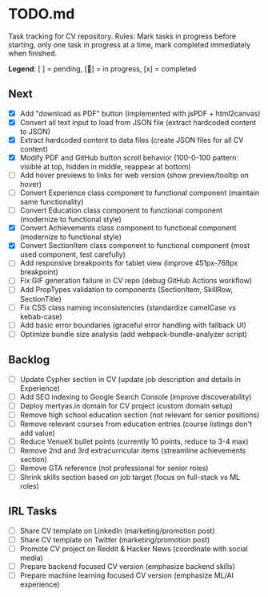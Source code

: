 # TODO.md

Task tracking for CV repository. Rules: Mark tasks in progress before starting, only one task in progress at a time, mark completed immediately when finished.

**Legend**: [ ] = pending, [🔄] = in progress, [x] = completed

## Next
- [x] Add "download as PDF" button (implemented with jsPDF + html2canvas)
- [x] Convert all text input to load from JSON file (extract hardcoded content to JSON)
- [x] Extract hardcoded content to data files (create JSON files for all CV content)
- [x] Modify PDF and GitHub button scroll behavior (100-0-100 pattern: visible at top, hidden in middle, reappear at bottom)
- [ ] Add hover previews to links for web version (show preview/tooltip on hover)
- [ ] Convert Experience class component to functional component (maintain same functionality)
- [ ] Convert Education class component to functional component (modernize to functional style)
- [x] Convert Achievements class component to functional component (modernize to functional style)
- [x] Convert SectionItem class component to functional component (most used component, test carefully)
- [ ] Add responsive breakpoints for tablet view (improve 451px-768px breakpoint)
- [ ] Fix GIF generation failure in CV repo (debug GitHub Actions workflow)
- [ ] Add PropTypes validation to components (SectionItem, SkillRow, SectionTitle)
- [ ] Fix CSS class naming inconsistencies (standardize camelCase vs kebab-case)
- [ ] Add basic error boundaries (graceful error handling with fallback UI)
- [ ] Optimize bundle size analysis (add webpack-bundle-analyzer script)

## Backlog
- [ ] Update Cypher section in CV (update job description and details in Experience)
- [ ] Add SEO indexing to Google Search Console (improve discoverability)
- [ ] Deploy mertyas.in domain for CV project (custom domain setup)
- [ ] Remove high school education section (not relevant for senior positions)
- [ ] Remove relevant courses from education entries (course listings don't add value)
- [ ] Reduce VenueX bullet points (currently 10 points, reduce to 3-4 max)
- [ ] Remove 2nd and 3rd extracurricular items (streamline achievements section)
- [ ] Remove GTA reference (not professional for senior roles)
- [ ] Shrink skills section based on job target (focus on full-stack vs ML roles)

## IRL Tasks
- [ ] Share CV template on LinkedIn (marketing/promotion post)
- [ ] Share CV template on Twitter (marketing/promotion post)
- [ ] Promote CV project on Reddit & Hacker News (coordinate with social media)
- [ ] Prepare backend focused CV version (emphasize backend skills)
- [ ] Prepare machine learning focused CV version (emphasize ML/AI experience)